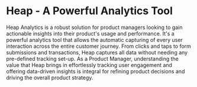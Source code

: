# Heap - A Powerful Analytics Tool

Heap Analytics is a robust solution for product managers looking to gain actionable insights into their product's usage and performance. It's a powerful analytics tool that allows the automatic capturing of every user interaction across the entire customer journey. From clicks and taps to form submissions and transactions, Heap captures all data without needing any pre-defined tracking set-up. As a Product Manager, understanding the value that Heap brings in effortlessly tracking user engagement and offering data-driven insights is integral for refining product decisions and driving the overall product strategy.
